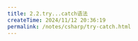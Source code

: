 ```yaml
---
title: 2.2.try...catch语法
createTime: 2024/11/12 20:36:19
permalink: /notes/csharp/try-catch.html
---
```

